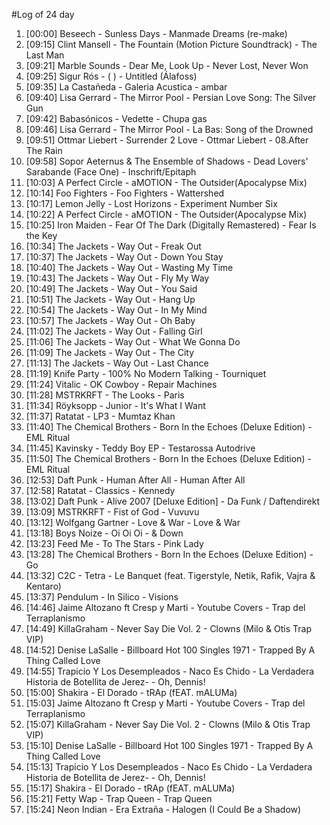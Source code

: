 #Log of 24 day

1. [00:00] Beseech - Sunless Days - Manmade Dreams (re-make)
1. [09:15] Clint Mansell - The Fountain (Motion Picture Soundtrack) - The Last Man
1. [09:21] Marble Sounds - Dear Me, Look Up - Never Lost, Never Won
1. [09:25] Sigur Rós - ( ) - Untitled (Álafoss)
1. [09:35] La Castañeda - Galeria Acustica - ambar
1. [09:40] Lisa Gerrard - The Mirror Pool - Persian Love Song: The Silver Gun
1. [09:42] Babasónicos - Vedette - Chupa gas
1. [09:46] Lisa Gerrard - The Mirror Pool - La Bas: Song of the Drowned
1. [09:51] Ottmar Liebert - Surrender 2 Love - Ottmar Liebert - 08.After The Rain
1. [09:58] Sopor Aeternus & The Ensemble of Shadows - Dead Lovers' Sarabande (Face One) - Inschrift/Epitaph
1. [10:03] A Perfect Circle - aMOTION - The Outsider(Apocalypse Mix)
1. [10:14] Foo Fighters - Foo Fighters - Wattershed
1. [10:17] Lemon Jelly - Lost Horizons - Experiment Number Six
1. [10:22] A Perfect Circle - aMOTION - The Outsider(Apocalypse Mix)
1. [10:25] Iron Maiden - Fear Of The Dark (Digitally Remastered) - Fear Is the Key
1. [10:34] The Jackets - Way Out - Freak Out
1. [10:37] The Jackets - Way Out - Down You Stay
1. [10:40] The Jackets - Way Out - Wasting My Time
1. [10:43] The Jackets - Way Out - Fly My Way
1. [10:49] The Jackets - Way Out - You Said
1. [10:51] The Jackets - Way Out - Hang Up
1. [10:54] The Jackets - Way Out - In My Mind
1. [10:57] The Jackets - Way Out - Oh Baby
1. [11:02] The Jackets - Way Out - Falling Girl
1. [11:06] The Jackets - Way Out - What We Gonna Do
1. [11:09] The Jackets - Way Out - The City
1. [11:13] The Jackets - Way Out - Last Chance
1. [11:19] Knife Party - 100% No Modern Talking - Tourniquet
1. [11:24] Vitalic - OK Cowboy - Repair Machines
1. [11:28] MSTRKRFT - The Looks - Paris
1. [11:34] Röyksopp - Junior - It's What I Want
1. [11:37] Ratatat - LP3 - Mumtaz Khan
1. [11:40] The Chemical Brothers - Born In the Echoes (Deluxe Edition) - EML Ritual
1. [11:45] Kavinsky - Teddy Boy EP - Testarossa Autodrive
1. [11:50] The Chemical Brothers - Born In the Echoes (Deluxe Edition) - EML Ritual
1. [12:53] Daft Punk - Human After All - Human After All
1. [12:58] Ratatat - Classics - Kennedy
1. [13:02] Daft Punk - Alive 2007 [Deluxe Edition] - Da Funk / Daftendirekt
1. [13:09] MSTRKRFT - Fist of God - Vuvuvu
1. [13:12] Wolfgang Gartner - Love & War - Love & War
1. [13:18] Boys Noize - Oi Oi Oi - & Down
1. [13:23] Feed Me - To The Stars - Pink Lady
1. [13:28] The Chemical Brothers - Born In the Echoes (Deluxe Edition) - Go
1. [13:32] C2C - Tetra - Le Banquet (feat. Tigerstyle, Netik, Rafik, Vajra & Kentaro)
1. [13:37] Pendulum - In Silico - Visions
1. [14:46] Jaime Altozano ft Cresp y Marti - Youtube Covers - Trap del Terraplanismo
1. [14:49] KillaGraham - Never Say Die Vol. 2 - Clowns (Milo & Otis Trap VIP)
1. [14:52] Denise LaSalle - Billboard Hot 100 Singles 1971 - Trapped By A Thing Called Love
1. [14:55] Trapicio Y Los Desempleados - Naco Es Chido - La Verdadera Historia de Botellita de Jerez- - Oh, Dennis!
1. [15:00] Shakira - El Dorado - tRAp (fEAT. mALUMa)
1. [15:03] Jaime Altozano ft Cresp y Marti - Youtube Covers - Trap del Terraplanismo
1. [15:07] KillaGraham - Never Say Die Vol. 2 - Clowns (Milo & Otis Trap VIP)
1. [15:10] Denise LaSalle - Billboard Hot 100 Singles 1971 - Trapped By A Thing Called Love
1. [15:13] Trapicio Y Los Desempleados - Naco Es Chido - La Verdadera Historia de Botellita de Jerez- - Oh, Dennis!
1. [15:17] Shakira - El Dorado - tRAp (fEAT. mALUMa)
1. [15:21] Fetty Wap - Trap Queen - Trap Queen
1. [15:24] Neon Indian - Era Extraña - Halogen (I Could Be a Shadow)

